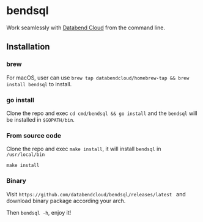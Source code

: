 # bendsql

Work seamlessly with [Databend Cloud](https://app.databend.com/) from the command line.


## Installation

### brew
For macOS, user can use `brew tap databendcloud/homebrew-tap && brew install bendsql` to install.

### go install
Clone the repo and exec `cd cmd/bendsql && go install` and the `bendsql` will be installed in `$GOPATH/bin`.

### From source code
Clone the repo and exec `make install`, it will install `bendsql` in `/usr/local/bin`

```shell
make install
```

### Binary

Visit `https://github.com/databendcloud/bendsql/releases/latest
` and download binary package according your arch.

Then `bendsql -h`, enjoy it!
